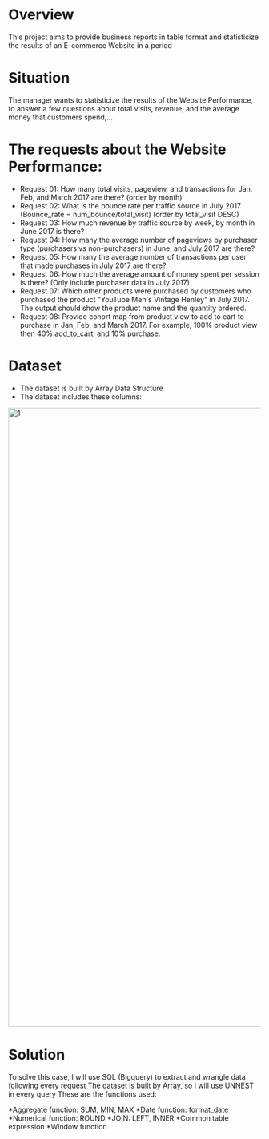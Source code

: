 # Overview
This project aims to provide business reports in table format and statisticize the results of an E-commerce Website in a period

# Situation
The manager wants to statisticize the results of the Website Performance, to answer a few questions about total visits, revenue, and the average money that customers spend,...

# The requests about the Website Performance:
* Request 01: How many total visits, pageview, and transactions for Jan, Feb, and March 2017 are there? (order by month)
* Request 02: What is the bounce rate per traffic source in July 2017 (Bounce_rate = num_bounce/total_visit) (order by total_visit DESC)
* Request 03: How much revenue by traffic source by week, by month in June 2017 is there?
* Request 04: How many the average number of pageviews by purchaser type (purchasers vs non-purchasers) in June, and July 2017 are there?
* Request 05: How many the average number of transactions per user that made purchases in July 2017 are there?
* Request 06: How much the average amount of money spent per session is there? (Only include purchaser data in July 2017)
* Request 07: Which other products were purchased by customers who purchased the product "YouTube Men's Vintage Henley" in July 2017. The output should show the product name and the quantity ordered.
* Request 08: Provide cohort map from product view to add to cart to purchase in Jan, Feb, and March 2017. For example, 100% product view then 40% add_to_cart, and 10% purchase.

# Dataset
* The dataset is built by Array Data Structure
* The dataset includes these columns:
<img width="1235" alt="1" src="https://github.com/user-attachments/assets/ddcd67af-ea2e-47c9-8702-22b352824bc6">

# Solution
To solve this case, I will use SQL (Bigquery) to extract and wrangle data following every request
The dataset is built by Array, so I will use UNNEST in every query
These are the functions used:

*Aggregate function: SUM, MIN, MAX
*Date function: format_date
*Numerical function: ROUND
*JOIN: LEFT, INNER
*Common table expression
*Window function

